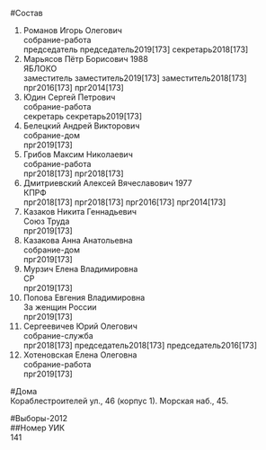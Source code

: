 #Состав  
1. Романов Игорь Олегович  
    собрание-работа  
    председатель председатель2019[173] секретарь2018[173]  
2. Марьясов Пётр Борисович 1988  
    ЯБЛОКО  
    заместитель заместитель2019[173] заместитель2018[173] прг2016[173] прг2014[173]  
3. Юдин Сергей Петрович  
    собрание-работа  
    секретарь секретарь2019[173]  
4. Белецкий Андрей Викторович  
    собрание-дом  
    прг2019[173]  
5. Грибов Максим Николаевич  
    собрание-работа  
    прг2018[173] прг2018[173]  
6. Дмитриевский Алексей Вячеславович 1977  
    КПРФ  
    прг2018[173] прг2018[173] прг2016[173] прг2014[173]  
7. Казаков Никита Геннадьевич  
    Союз Труда  
    прг2019[173]  
8. Казакова Анна Анатольевна  
    собрание-дом  
    прг2019[173]  
9. Мурзич Елена Владимировна  
    СР  
    прг2019[173]  
10. Попова Евгения Владимировна  
    За женщин России  
    прг2019[173]  
11. Сергеевичев Юрий Олегович  
    собрание-служба  
    прг2018[173] председатель2018[173] председатель2016[173]  
12. Хотеновская Елена Олеговна  
    собрание-работа  
    прг2019[173]  
  
#Дома  
Кораблестроителей ул.,   46 (корпус 1). Морская наб.,   45.  
  
#Выборы-2012  
##Номер УИК  
141  
